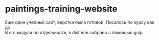 # paintings-training-website
Ещё один учебный сайт, верстка была готовой. Писалось по курсу как дз</br>
В src модули по отдельности, в dist все собрано с помощью gulp
